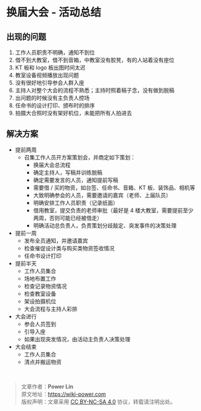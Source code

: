 # 换届大会 - 活动总结

## 出现的问题

1. 工作人员职责不明确，通知不到位
2. 借不到大教室，借不到音箱，中教室没有胶凳，有的人站着没有座位
3. KT 板和 logo 板出图时间太迟
4. 教室设备视频播放出现问题
5. 没有很好地引导参会人群入座
6. 主持人对整个大会的流程不熟悉；主持时照着稿子念，没有做到脱稿
7. 出问题的时候没有主负责人控场
8. 任命书的设计打印、颁布时的排序
9. 拍摄大合照时没有架好机位，未能把所有人拍进去

## 解决方案

- 提前两周
  - 召集工作人员开方案策划会，并商定如下策划：
    - 换届大会总流程
    - 确定主持人，写稿并训练脱稿
    - 确定需要发言的人员，通知提前写稿
    - 需要借 / 买的物资，如台签、任命书、音箱、KT 板、装饰品、相机等
    - 大致明确参会的人员，需要邀请的嘉宾（老师、上届队员）
    - 明确安排工作人员职责（记录纸面）
    - 借用教室，提交负责的老师审批（最好是 4 楼大教室，需要提前至少两周，否则可能已经被借走）
    - 明确活动总负责人，负责策划分歧敲定、突发事件的决策处理
- 提前一周
  - 发布全员通知，并邀请嘉宾
  - 检查催促设计类与购买类物资签收情况
  - 任命书设计打印
- 提前半天
  - 工作人员集合
  - 场地布置工作
  - 检查记录物资情况
  - 检查教室设备
  - 架设拍摄机位
  - 大会流程与主持人彩排
- 大会进行
  - 参会人员签到
  - 引导入座
  - 如果出现突发情况，由活动主负责人决策处理
- 大会结束
  - 工作人员集合
  - 清点并搬运物资

<br />

> 文章作者：**Power Lin**  
> 原文地址：<https://wiki-power.com>  
> 版权声明：文章采用 [CC BY-NC-SA 4.0](https://creativecommons.org/licenses/by/4.0/deed.zh) 协议，转载请注明出处。
